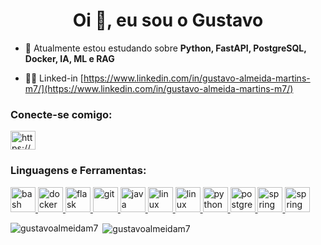 <h1 align="center">Oi 👋, eu sou o Gustavo</h1>

- 🌱 Atualmente estou estudando sobre **Python, FastAPI, PostgreSQL, Docker, IA, ML e RAG**

- 👨‍💻 Linked-in [https://www.linkedin.com/in/gustavo-almeida-martins-m7/](https://www.linkedin.com/in/gustavo-almeida-martins-m7/)

<h3 align="left">Conecte-se comigo:</h3>
<p align="left">
<a href="https://linkedin.com/in/https://www.linkedin.com/in/gustavo-almeida-martins-m7/" target="blank"><img align="center" src="https://raw.githubusercontent.com/rahuldkjain/github-profile-readme-generator/master/src/images/icons/Social/linked-in-alt.svg" alt="https://www.linkedin.com/in/gustavo-almeida-martins-m7/" height="30" width="40" /></a>
</p>

<h3 align="left">Linguagens e Ferramentas:</h3>
<p align="left">
<a href="https://www.gnu.org/software/bash/"> 
  <img src="https://skillicons.dev/icons?i=bash" alt="bash" width="40" height="40"/>
</a>
<a href="https://www.docker.com/"> 
  <img src="https://skillicons.dev/icons?i=docker" alt="docker" width="40" height="40"/>
</a>
<a href="https://fastapi.tiangolo.com/"> 
  <img src="https://skillicons.dev/icons?i=fastapi" alt="flask" width="40" height="40"/>
</a>
<a href="https://git-scm.com/"> 
  <img src="https://skillicons.dev/icons?i=git" alt="git" width="40" height="40"/>
</a>
<a href="https://www.java.com">
  <img src="https://skillicons.dev/icons?i=java" alt="java" width="40" height="40"/>
</a>
<a href="https://www.linux.org/"> 
  <img src="https://skillicons.dev/icons?i=linux" alt="linux" width="40" height="40"/>
</a>
<a href="https://n8n.io/"> 
  <img src="https://github.com/user-attachments/assets/28f75871-6eb1-44c1-94d3-f233d01bac5a" alt="linux" width="40" height="40"/>
</a>
<a href="https://www.python.org/"> 
  <img src="https://skillicons.dev/icons?i=python" alt="python" width="40" height="40"/>
</a>
<a href="https://www.postgresql.org"> 
  <img src="https://skillicons.dev/icons?i=postgres" alt="postgresql" width="40" height="40"/>
</a>
<a href="https://redis.io/">
  <img src="https://skillicons.dev/icons?i=redis" alt="spring" width="40" height="40"/>
</a>
<a href="https://spring.io/">
  <img src="https://skillicons.dev/icons?i=spring" alt="spring" width="40" height="40"/>
</a>
</p>

<p><img align="left" src="https://github-readme-stats.vercel.app/api/top-langs?username=gustavoalmeidam7&show_icons=true&locale=en&layout=compact" alt="gustavoalmeidam7" /></p>

<p>&nbsp;<img align="center" src="https://github-readme-stats.vercel.app/api?username=gustavoalmeidam7&show_icons=true&locale=en" alt="gustavoalmeidam7" /></p>
